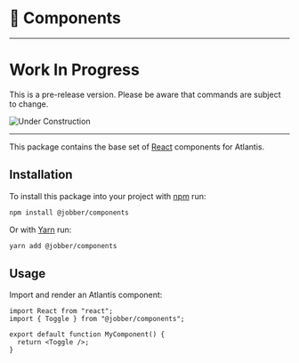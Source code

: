 # 🔱 Components

---

# Work In Progress

This is a pre-release version. Please be aware that commands are subject to
change.

![Under Construction](https://d.pr/i/m5tB9t.gif)

---

This package contains the base set of [React](https://reactjs.org/) components
for Atlantis.

## Installation

To install this package into your project with [npm](https://www.npmjs.com/)
run:

```sh
npm install @jobber/components
```

Or with [Yarn](https://yarnpkg.com/en/) run:

```sh
yarn add @jobber/components
```

## Usage

Import and render an Atlantis component:

```tsx
import React from "react";
import { Toggle } from "@jobber/components";

export default function MyComponent() {
  return <Toggle />;
}
```
